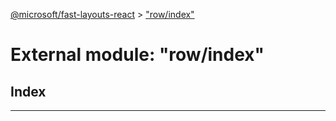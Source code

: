 [@microsoft/fast-layouts-react](../README.md) > ["row/index"](../modules/_row_index_.md)

# External module: "row/index"

## Index

---

